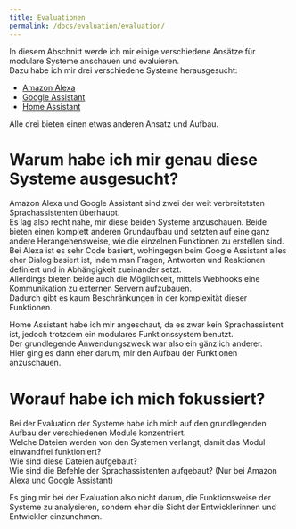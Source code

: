 ```yaml
---
title: Evaluationen
permalink: /docs/evaluation/evaluation/
---
```


In diesem Abschnitt werde ich mir einige verschiedene Ansätze für modulare Systeme anschauen und evaluieren.  
Dazu habe ich mir drei verschiedene Systeme herausgesucht:  
- [Amazon Alexa](./amazonalexa.md)
- [Google Assistant](./googleassistant.md)
- [Home Assistant](./homeassistant.md)

Alle drei bieten einen etwas anderen Ansatz und Aufbau.  

# Warum habe ich mir genau diese Systeme ausgesucht?

Amazon Alexa und Google Assistant sind zwei der weit verbreitetsten Sprachassistenten überhaupt.  
Es lag also recht nahe, mir diese beiden Systeme anzuschauen.
Beide bieten einen komplett anderen Grundaufbau und setzten auf eine ganz andere Herangehensweise, wie die einzelnen Funktionen zu erstellen sind.  
Bei Alexa ist es sehr Code basiert, wohingegen beim Google Assistant alles eher Dialog basiert ist, indem man Fragen, Antworten und Reaktionen definiert und in Abhängigkeit zueinander setzt.  
Allerdings bieten beide auch die Möglichkeit, mittels Webhooks eine Kommunikation zu externen Servern aufzubauen.  
Dadurch gibt es kaum Beschränkungen in der komplexität dieser Funktionen.  

Home Assistant habe ich mir angeschaut, da es zwar kein Sprachassistent ist, jedoch trotzdem ein modulares Funktionssystem benutzt.  
Der grundlegende Anwendungszweck war also ein gänzlich anderer.  
Hier ging es dann eher darum, mir den Aufbau der Funktionen anzuschauen.  

# Worauf habe ich mich fokussiert?

Bei der Evaluation der Systeme habe ich mich auf den grundlegenden Aufbau der verschiedenen Module konzentriert.  
Welche Dateien werden von den Systemen verlangt, damit das Modul einwandfrei funktioniert?  
Wie sind diese Dateien aufgebaut?  
Wie sind die Befehle der Sprachassistenten aufgebaut? (Nur bei Amazon Alexa und Google Assistant)

Es ging mir bei der Evaluation also nicht darum, die Funktionsweise der Systeme zu analysieren, sondern eher die Sicht der Entwicklerinnen und Entwickler einzunehmen.  